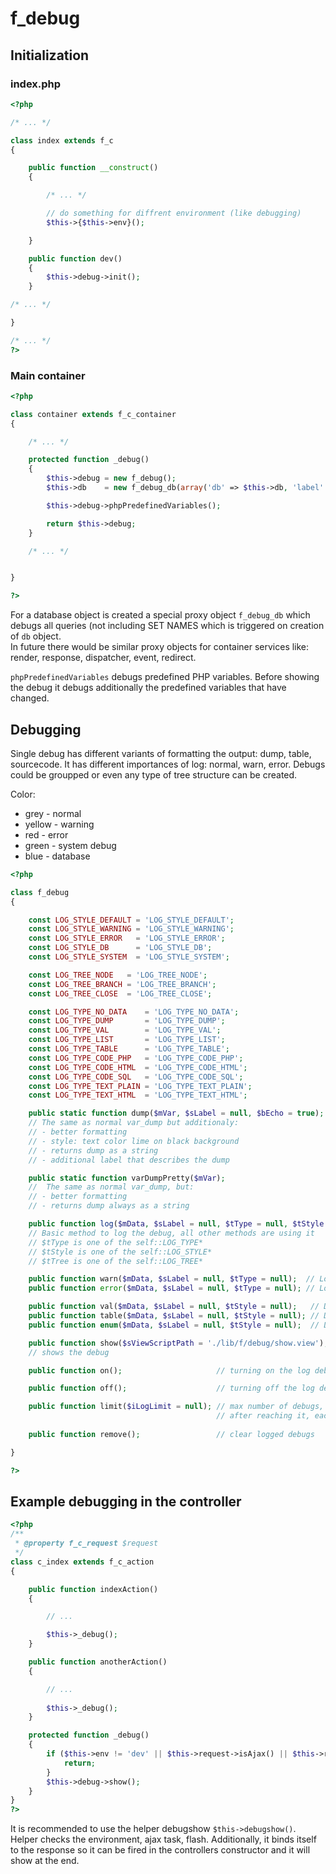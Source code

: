 # f_debug

## Initialization

### index.php

```php
<?php

/* ... */

class index extends f_c
{

    public function __construct()
    {

        /* ... */

        // do something for diffrent environment (like debugging)
        $this->{$this->env}();

    }

    public function dev()
    {
        $this->debug->init();
    }

/* ... */

}

/* ... */
?>
```

### Main container

```php
<?php

class container extends f_c_container
{

    /* ... */

    protected function _debug()
    {
        $this->debug = new f_debug();
        $this->db    = new f_debug_db(array('db' => $this->db, 'label' => '$f::c->db->'));

        $this->debug->phpPredefinedVariables();

        return $this->debug;
    }

    /* ... */


}

?>
```

For a database object is created a special proxy object `f_debug_db` which debugs all queries
(not including SET NAMES which is triggered on creation of `db` object.  
In future there would be similar proxy objects for container services like: render, response, dispatcher, event, redirect.


`phpPredefinedVariables` debugs predefined PHP variables.
Before showing the debug it debugs additionally the predefined variables that have changed.

## Debugging

Single debug has different variants of formatting the output: dump, table, sourcecode.
It has different importances of log: normal, warn, error. Debugs could be groupped or even any type of tree structure can be created.

Color:
- grey - normal
- yellow - warning
- red - error
- green - system debug
- blue - database


```php
<?php

class f_debug
{

    const LOG_STYLE_DEFAULT = 'LOG_STYLE_DEFAULT';
    const LOG_STYLE_WARNING = 'LOG_STYLE_WARNING';
    const LOG_STYLE_ERROR   = 'LOG_STYLE_ERROR';
    const LOG_STYLE_DB      = 'LOG_STYLE_DB';
    const LOG_STYLE_SYSTEM  = 'LOG_STYLE_SYSTEM';

    const LOG_TREE_NODE   = 'LOG_TREE_NODE';
    const LOG_TREE_BRANCH = 'LOG_TREE_BRANCH';
    const LOG_TREE_CLOSE  = 'LOG_TREE_CLOSE';

    const LOG_TYPE_NO_DATA    = 'LOG_TYPE_NO_DATA';
    const LOG_TYPE_DUMP       = 'LOG_TYPE_DUMP';
    const LOG_TYPE_VAL        = 'LOG_TYPE_VAL';
    const LOG_TYPE_LIST       = 'LOG_TYPE_LIST';
    const LOG_TYPE_TABLE      = 'LOG_TYPE_TABLE';
    const LOG_TYPE_CODE_PHP   = 'LOG_TYPE_CODE_PHP';
    const LOG_TYPE_CODE_HTML  = 'LOG_TYPE_CODE_HTML';
    const LOG_TYPE_CODE_SQL   = 'LOG_TYPE_CODE_SQL';
    const LOG_TYPE_TEXT_PLAIN = 'LOG_TYPE_TEXT_PLAIN';
    const LOG_TYPE_TEXT_HTML  = 'LOG_TYPE_TEXT_HTML';

    public static function dump($mVar, $sLabel = null, $bEcho = true);
    // The same as normal var_dump but additionaly:
    // - better formatting
    // - style: text color lime on black background
    // - returns dump as a string
    // - additional label that describes the dump

    public static function varDumpPretty($mVar);
    //  The same as normal var_dump, but:
    // - better formatting
    // - returns dump always as a string

    public function log($mData, $sLabel = null, $tType = null, $tStyle = null, $tTree = null);
    // Basic method to log the debug, all other methods are using it 
    // $tType is one of the self::LOG_TYPE*
    // $tStyle is one of the self::LOG_STYLE*
    // $tTree is one of the self::LOG_TREE*

    public function warn($mData, $sLabel = null, $tType = null);  // Logs warning
    public function error($mData, $sLabel = null, $tType = null); // Logs error

    public function val($mData, $sLabel = null, $tStyle = null);   // Datatype  - the normal value
    public function table($mData, $sLabel = null, $tStyle = null); // Datatype  - 2-dimensional array, for example records from the database
    public function enum($mData, $sLabel = null, $tStyle = null);  // Datatype - list

    public function show($sViewScriptPath = './lib/f/debug/show.view');
    // shows the debug

    public function on();                     // turning on the log debugger, it is on by default    

    public function off();                    // turning off the log debugger 

    public function limit($iLogLimit = null); // max number of debugs, 1000 by default
                                              // after reaching it, each next debug will not be logged.
    
    public function remove();                 // clear logged debugs 

}

?>
```

## Example debugging in the controller

```php
<?php
/**
 * @property f_c_request $request
 */
class c_index extends f_c_action
{

    public function indexAction()
    {

        // ...

        $this->_debug();
    }

    public function anotherAction()
    {

        // ...
        
        $this->_debug();
    }

    protected function _debug()
    {
        if ($this->env != 'dev' || $this->request->isAjax() || $this->request->isFlash()) {
            return;
        }
        $this->debug->show();
    }
}
?>
```

It is recommended to use the helper debugshow `$this->debugshow()`.
Helper checks the environment, ajax task, flash.
Additionally, it binds itself to the response so it can be fired in the controllers constructor and it will show at the end.
